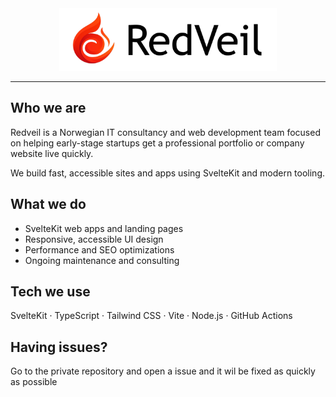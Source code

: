 <center><img src="assets/RedVeilLogoTextBlackNoPadding.png" height="100px" alt="Redveil logo"></center>
<hr>

## Who we are

Redveil is a Norwegian IT consultancy and web development team focused on helping early-stage startups get a professional portfolio or company website live quickly.

We build fast, accessible sites and apps using SvelteKit and modern tooling.

## What we do

- SvelteKit web apps and landing pages
- Responsive, accessible UI design
- Performance and SEO optimizations
- Ongoing maintenance and consulting

## Tech we use

SvelteKit · TypeScript · Tailwind CSS · Vite · Node.js · GitHub Actions

## Having issues?

Go to the private repository and open a issue and it wil be fixed as quickly as possible